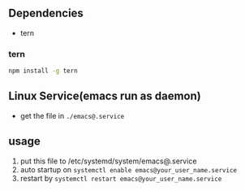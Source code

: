 ## Dependencies
- tern

### tern
``` bash
npm install -g tern
```

## Linux Service(emacs run as daemon)
- get the file in `./emacs@.service`

## usage
1. put this file to /etc/systemd/system/emacs@.service
2. auto startup on `systemctl enable emacs@your_user_name.service`
3. restart by `systemctl restart emacs@your_user_name.service`
